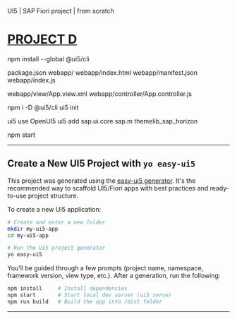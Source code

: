 UI5 | SAP Fiori project | from scratch

# [PROJECT D](https://ashuksu.github.io/project_d/)

npm install --global @ui5/cli

package.json
webapp/
webapp/index.html
webapp/manifest.json
webapp/index.js

webapp/view/App.view.xml
webapp/controller/App.controller.js

npm i -D @ui5/cli
ui5 init

ui5 use OpenUI5
ui5 add sap.ui.core sap.m themelib_sap_horizon

npm start


---

## Create a New UI5 Project with `yo easy-ui5`

This project was generated using the [easy-ui5 generator](https://github.com/ui5-community/generator-ui5-project).
It's the recommended way to scaffold UI5/Fiori apps with best practices and ready-to-use project structure.

To create a new UI5 application:

```bash
# Create and enter a new folder
mkdir my-ui5-app
cd my-ui5-app
```

```bash
# Run the UI5 project generator
yo easy-ui5
```

You’ll be guided through a few prompts (project name, namespace, framework version, view type, etc.).
After a generation, run the following:

```bash
npm install     # Install dependencies
npm start       # Start local dev server (ui5 serve)
npm run build   # Build the app into /dist folder
```

---
